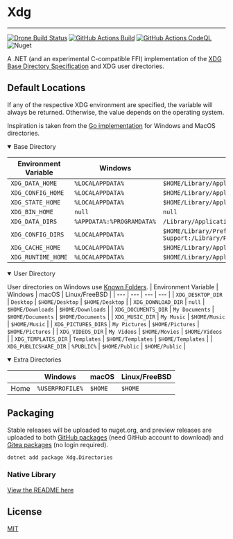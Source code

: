 # Xdg
----
[![Drone Build Status](https://ci.git.froth.zone/api/badges/sam/Xdg.Net/status.svg)](https://ci.git.froth.zone/sam/Xdg.Net)
[![GitHub Actions Build](https://github.com/xdg-net/Xdg.Net/actions/workflows/build-test.yaml/badge.svg)](https://github.com/xdg-net/Xdg.Net/actions/workflows/build-test.yaml)
[![GitHub Actions CodeQL](https://github.com/xdg-net/Xdg.Net/actions/workflows/codeql.yaml/badge.svg)](https://github.com/xdg-net/Xdg.Net/actions/workflows/codeql.yaml)
![Nuget](https://img.shields.io/nuget/v/Xdg.Net)


A .NET (and an experimental C-compatible FFI) implementation of the [XDG Base Directory Specification](https://specifications.freedesktop.org/basedir-spec/basedir-spec-latest.html) and XDG user directories.

## Default Locations

If any of the respective XDG environment are specified, the variable will always be returned.
Otherwise, the value depends on the operating system.

Inspiration is taken from the [Go implementation](https://github.com/adrg/xdg) for Windows and MacOS directories.

<details open>
<summary>Base Directory</summary>

| Environment Variable | Windows | macOS | Linux/FreeBSD |
| --- | --- | --- | --- |
| `XDG_DATA_HOME` | `%LOCALAPPDATA%` | `$HOME/Library/Application Support` | `$HOME/.local/share` |
| `XDG_CONFIG_HOME` | `%LOCALAPPDATA%` | `$HOME/Library/Application Support` | `$HOME/.config` |
| `XDG_STATE_HOME` | `%LOCALAPPDATA%` | `$HOME/Library/Application Support` | `$HOME/.local/state` |
| `XDG_BIN_HOME` | `null` | `null` | `$HOME/.local/bin` |
| `XDG_DATA_DIRS` | `%APPDATA%:%PROGRAMDATA%` | `/Library/Application Support` | `/usr/local/share:/usr/share` |
| `XDG_CONFIG_DIRS` | `%LOCALAPPDATA%` | `$HOME/Library/Preferences:/Library/Application Support:/Library/Preferences` | `/etc/xdg` |
| `XDG_CACHE_HOME` | `%LOCALAPPDATA%` | `$HOME/Library/Application Support` | `$HOME/.config` |
| `XDG_RUNTIME_HOME` | `%LOCALAPPDATA%` | `$HOME/Library/Application Support` | `/run/user/$UID` |
</details>

<details open>
<summary>User Directory</summary>

User directories on Windows use [Known Folders](https://learn.microsoft.com/en-us/windows/win32/shell/known-folders).
| Environment Variable | Windows | macOS | Linux/FreeBSD |
| --- | --- | --- | --- |
| `XDG_DESKTOP_DIR` | `Desktop` | `$HOME/Desktop` | `$HOME/Desktop` |
| `XDG_DOWNLOAD_DIR` | `null` | `$HOME/Downloads` | `$HOME/Downloads` |
| `XDG_DOCUMENTS_DIR` | `My Documents` | `$HOME/Documents` | `$HOME/Documents` |
| `XDG_MUSIC_DIR` | `My Music` | `$HOME/Music` | `$HOME/Music` |
| `XDG_PICTURES_DIRS` | `My Pictures` | `$HOME/Pictures` | `$HOME/Pictures` |
| `XDG_VIDEOS_DIR` | `My Videos` | `$HOME/Movies` | `$HOME/Videos` |
| `XDG_TEMPLATES_DIR` | `Templates` | `$HOME/Templates` | `$HOME/Templates` |
| `XDG_PUBLICSHARE_DIR` | `%PUBLIC%` | `$HOME/Public` | `$HOME/Public` |
</details>

<details open>
<summary>Extra Directories</summary>

| | Windows | macOS | Linux/FreeBSD |
| --- | --- | --- | --- |
| Home | `%USERPROFILE%` | `$HOME` | `$HOME` |
</details>

## Packaging
Stable releases will be uploaded to nuget.org, and preview releases are uploaded to both [GitHub packages](https://github.com/xdg-net/Xdg.Net/pkgs/nuget/Xdg.Directories) (need GitHub account to download) and [Gitea packages](https://git.froth.zone/sam/-/packages/nuget/xdg.directories) (no login required).

```pwsh
dotnet add package Xdg.Directories
```

### Native Library
[View the README here](./src/Xdg.Directories.FFI/README.md)

## License
[MIT](./LICENSE)